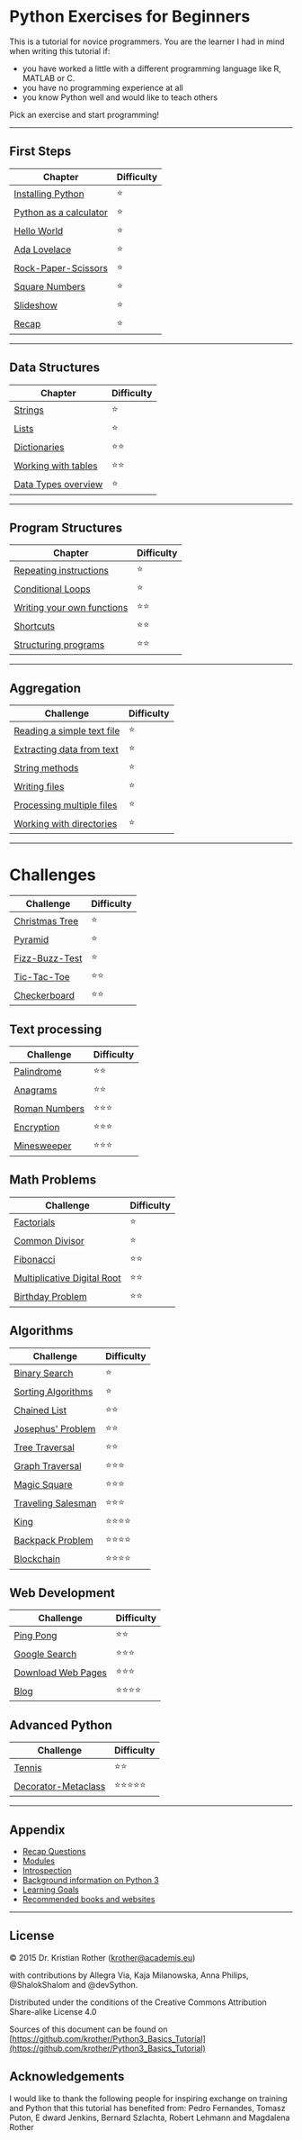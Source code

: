 
# Python Exercises for Beginners

This is a tutorial for novice programmers. You are the learner I had in mind when writing this tutorial if:

* you have worked a little with a different programming language like R, MATLAB or C.
* you have no programming experience at all
* you know Python well and would like to teach others

Pick an exercise and start programming!

----

## First Steps

| Chapter | Difficulty |
|-----------|---------------|
| [Installing Python](first_steps/installing_python.md) | ⭐ |
| [Python as a calculator](first_steps/python_shell.md) | ⭐ |
| [Hello World](first_steps/hello.md) | ⭐ |
| [Ada Lovelace](first_steps/type_conversions.md) | ⭐ |
| [Rock-Paper-Scissors](first_steps/rock_paper_scissors.md) | ⭐ |
| [Square Numbers](first_steps/for.md) | ⭐ |
| [Slideshow](first_steps/slideshow.md) | ⭐ |
| [Recap](first_steps/recap.md) | ⭐ |

----

## Data Structures

| Chapter | Difficulty |
|-----------|---------------|
| [Strings](data_structures/strings.md) | ⭐ |
| [Lists](data_structures/lists.md) | ⭐ |
| [Dictionaries](data_structures/dictionaries.md) | ⭐⭐ |
| [Working with tables](data_structures/tables.md) | ⭐⭐ |
| [Data Types overview](data_structures/data_types.md) | ⭐ |

----

## Program Structures

| Chapter | Difficulty |
|-----------|---------------|
| [Repeating instructions](structure/for_loops.md) | ⭐ |
| [Conditional Loops](structure/while.md) | ⭐ |
| [Writing your own functions](structure/functions.md) | ⭐⭐ |
| [Shortcuts](structure/builtin_functions.md) | ⭐⭐ |
| [Structuring programs](structure/modules.md) | ⭐⭐ |

----

## Aggregation

| Challenge | Difficulty |
|-----------|---------------|
| [Reading a simple text file](reading_data/readfile.md) | ⭐ |
| [Extracting data from text](reading_data/parsing.md) | ⭐ |
| [String methods](reading_data/string_methods.md) | ⭐ |
| [Writing files](reading_data/writing_files.md) | ⭐ |
| [Processing multiple files](reading_data/multiple_files.md) | ⭐ |
| [Working with directories](reading_data/os.md) | ⭐ |

----

# Challenges

| Challenge | Difficulty |
|-----------|---------------|
| [Christmas Tree](ctree.md) | ⭐ |
| [Pyramid](pyramid.md) | ⭐ |
| [Fizz-Buzz-Test](fizzbuzz.md) | ⭐ |
| [Tic-Tac-Toe](tictac.md) | ⭐⭐ |
| [Checkerboard](checker.md) | ⭐⭐ |

## Text processing

| Challenge | Difficulty    |
|-----------|---------------|
| [Palindrome](palindrome.md) | ⭐⭐ |
| [Anagrams](anagramme.md) | ⭐⭐ |
| [Roman Numbers](roman.md) | ⭐⭐⭐ |
| [Encryption](encrypt.md) | ⭐⭐⭐ |
| [Minesweeper](minesweeper.md) | ⭐⭐⭐ |

## Math Problems

| Challenge | Difficulty |
|-----------|---------------|
| [Factorials](factorials.md) | ⭐ |
| [Common Divisor](ggt.md) | ⭐ |
| [Fibonacci](fibonacci.md) | ⭐⭐ |
| [Multiplicative Digital Root](querprodukt.md) | ⭐⭐ |
| [Birthday Problem](geburtstage.md) | ⭐⭐ |

## Algorithms

| Challenge | Difficulty |
|-----------|---------------|
| [Binary Search](algorithms/binary_search.md) | ⭐ |
| [Sorting Algorithms](algorithms/sorting.md) | ⭐ |
| [Chained List](algorithms/chained_list.md) | ⭐⭐ |
| [Josephus' Problem](algorithms/josephus.md) | ⭐⭐ |
| [Tree Traversal](algorithms/tree_traversal.md) | ⭐⭐ |
| [Graph Traversal](algorithms/graph_traversal.md) | ⭐⭐⭐ |
| [Magic Square](algorithms/magic_square.md) | ⭐⭐⭐ |
| [Traveling Salesman](algorithms/tsp.md) | ⭐⭐⭐ |
| [King](algorithms/kings.md) | ⭐⭐⭐⭐ |
| [Backpack Problem](algorithms/backpack_problem.md) | ⭐⭐⭐⭐ |
| [Blockchain](algorithms/blockchain.md) | ⭐⭐⭐⭐ |

## Web Development

| Challenge | Difficulty |
|-----------|---------------|
| [Ping Pong](pingpong.md) | ⭐⭐ |
| [Google Search](google.md) | ⭐⭐⭐ |
| [Download Web Pages](webrecherche.md) | ⭐⭐⭐ |
| [Blog](blog.md) | ⭐⭐⭐⭐ |


## Advanced Python

| Challenge | Difficulty |
|-----------|---------------|
| [Tennis](tennis.md) | ⭐⭐ |
| [Decorator-Metaclass](metaclass.md) | ⭐⭐⭐⭐⭐ |

----


## Appendix

* [Recap Questions](recap.md)
* [Modules](structure/modules.md)
* [Introspection](structure/introspection.md)
* [Background information on Python 3](appendix/background_info.md)
* [Learning Goals](appendix/goals.md)
* [Recommended books and websites](appendix/literature.md)

----


## License

© 2015 Dr. Kristian Rother (krother@academis.eu)

with contributions by Allegra Via, Kaja Milanowska, Anna Philips, @ShalokShalom and @devSython.

Distributed under the conditions of the Creative Commons Attribution Share-alike License 4.0

Sources of this document can be found on [https://github.com/krother/Python3_Basics_Tutorial](https://github.com/krother/Python3_Basics_Tutorial)

## Acknowledgements

I would like to thank the following people for inspiring exchange on training and Python that this tutorial has benefited from: Pedro Fernandes, Tomasz Puton, E
dward Jenkins, Bernard Szlachta, Robert Lehmann and Magdalena Rother
